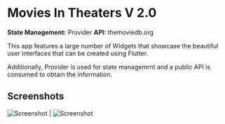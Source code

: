  # Movies In Theaters V 2.0

**State Management:** Provider
**API:** themoviedb.org

This app features a large number of Widgets that showcase the beautiful user interfaces that can be created using Flutter.

Additionally, Provider is used for state managemrnt and a public API is consumed to obtain the information.

## Screenshots

![Screenshot](screenshot.gif) | ![Screenshot](screenshot2.gif)
